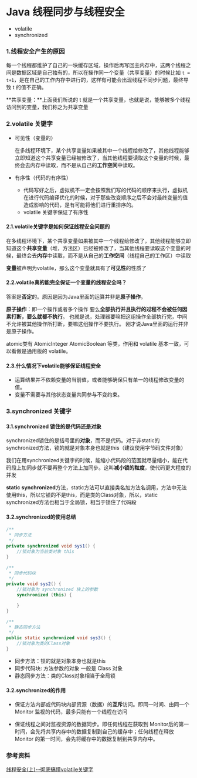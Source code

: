 # Java 线程同步与线程安全

* volatile
* synchronized

### 1.线程安全产生的原因

每一个线程都维护了自己的一块缓存区域，操作后再写回主内存中，这两个线程之间是数据区域是自己独有的，所以在操作同一个变量（共享变量）的时候比如 `t = t+1`，是在自己的工作内存中进行的，这样有可能会出现线程不同步问题，最终导致 t 的值不正确。

**共享变量：**上面我们所说的 t 就是一个共享变量，也就是说，能够被多个线程访问到的变量，我们称之为共享变量

### 2.volatile 关键字

- 可见性（变量的）

  在多线程环境下，某个共享变量如果被其中一个线程给修改了，其他线程能够立即知道这个共享变量已经被修改了，当其他线程要读取这个变量的时候，最终会去内存中读取，而不是从自己的**工作空间**中读取。

- 有序性（代码的有序性）

  * 代码写好之后，虚拟机不一定会按照我们写的代码的顺序来执行，虚拟机在进行代码编译优化的时候，对于那些改变顺序之后不会对最终变量的值造成影响的代码，是有可能将他们进行重排序的。
  * volatile 关键字保证了有序性

#### 2.1.volatile关键字是如何保证线程安全问题的

在多线程环境下，某个共享变量如果被其中一个线程给修改了，其他线程能够立即知道这个**共享变量**（堆，方法区）已经被修改了，当其他线程要读取这个变量的时候，最终会去**内存**中读取，而不是从自己的**工作空间**（线程自己的工作区）中读取

**变量**被声明为volatile，那么这个变量就具有了**可见性**的性质了

#### 2.2.volatile真的能完全保证一个变量的线程安全吗？

答案是**否定**的。原因是因为Java里面的运算并非是**原子操作**。

**原子操作**：即一个操作或者多个操作 要么**全部执行并且执行的过程不会被任何因素打断，要么就都不执行**。
也就是说，处理器要嘛把这组操作全部执行完，中间不允许被其他操作所打断，要嘛这组操作不要执行。
刚才说Java里面的运行并非是原子操作。

atomic类有 AtomicInteger AtomicBoolean 等类，作⽤和 volatile 基本⼀致，可以看做是通⽤版的 volatile。

#### 2.3.什么情况下volatile能够保证线程安全

- 运算结果并不依赖变量的当前值，或者能够确保只有单一的线程修改变量的值。
- 变量不需要与其他状态变量共同参与不变约束。

### 3.synchronized 关键字

#### 3.1.synchronized 锁住的是代码还是对象

synchronized锁住的是括号里的**对象**，而不是代码。对于非static的synchronized方法，锁的就是对象本身也就是this（建议使用字节码文件对象）

我们在用synchronized关键字的时候，能缩小代码段的范围就尽量缩小，能在代码段上加同步就不要再整个方法上加同步。这叫**减小锁的粒度**，使代码更大程度的并发

**static synchronized**方法，static方法可以直接类名加方法名调用，方法中无法使用this，所以它锁的不是this，而是类的Class对象，所以，static synchronized方法也相当于全局锁，相当于锁住了代码段

#### 3.2.synchronized的使用总结

```java
/**
 * 同步方法
 */
private synchronized void sys1() {
    //锁对象为当前类对象 this
}

/**
 * 同步代码块
 */
private void sys2() {
    //锁对象为 synchronized 块上的参数
    synchronized (this) {

    }
}

/**
 * 静态同步方法
 */
public static synchronized void sys3() {
    //锁对象为类的Class对象
}
```

- 同步方法：锁的就是对象本身也就是this
- 同步代码块: 方法参数的对象 一般是 Class 对象
- 静态同步方法：类的Class对象相当于全局锁

#### 3.2.synchronized的作用

- 保证⽅法内部或代码块内部资源（数据）的**互斥**访问。即同⼀时间、由同⼀个 Monitor 监视的代码，最多只能有⼀个线程在访问

- 保证线程之间对监视资源的数据同步。即任何线程在获取到 Monitor后的第⼀时间，会先将共享内存中的数据复制到⾃⼰的缓存中；任何线程在释放 Monitor 的第⼀时间，会先将缓存中的数据复制到共享内存中。

### 

### 参考资料

[线程安全(上)--彻底搞懂volatile关键字](https://www.cnblogs.com/kubidemanong/p/9505944.html)